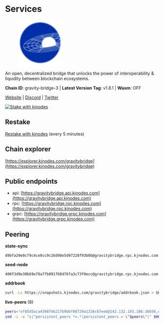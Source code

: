 # Services

<figure><img src="https://raw.githubusercontent.com/kj89/cosmos-images/main/logos/gravitybridge.png" width="150" alt=""><figcaption></figcaption></figure>

An open, decentralized bridge that unlocks the power of  interoperability & liquidity between blockchain ecosystems.

**Chain ID**: gravity-bridge-3 | **Latest Version Tag**: v1.8.1 | **Wasm**: OFF

[Website](https://www.gravitybridge.net) | [Discord](https://discord.gg/ARV8dTSjAk) | [Twitter](https://twitter.com/gravity_bridge)

[![Stake with kjnodes](https://i.ibb.co/cr44Q8j/button-stake-with-kjnodes.png)](https://restake.app/gravitybridge/gravityvaloper1nw3uavthnjwsgrrjzav2wdg9m0pw7k4fc7hvlz)

## Restake

[Restake with kjnodes](https://restake.app/gravitybridge/gravityvaloper1nw3uavthnjwsgrrjzav2wdg9m0pw7k4fc7hvlz) (every 5 minutes)
## Chain explorer
[https://explorer.kjnodes.com/gravitybridge](https://explorer.kjnodes.com/gravitybridge)

## Public endpoints

* api: [https://gravitybridge.api.kjnodes.com](https://gravitybridge.api.kjnodes.com)
* rpc: [https://gravitybridge.rpc.kjnodes.com](https://gravitybridge.rpc.kjnodes.com)
* grpc: [https://gravitybridge.grpc.kjnodes.com](https://gravitybridge.grpc.kjnodes.com)

## Peering

**state-sync**

```text
d9bfa29e0cf9c4ce0cc9c26d98e5d97228f93b0b@gravitybridge.rpc.kjnodes.com:26656
```

**seed-node**

```text
400f3d9e30b69e78a7fb891f60d76fa3c73f0ecc@gravitybridge.rpc.kjnodes.com:26659
```

**addrbook**
```bash
curl -Ls https://snapshots.kjnodes.com/gravitybridge/addrbook.json > $HOME/.gravity/config/addrbook.json
```

**live-peers** (8)
```bash
peers="ef05d5aca4398f4b217b9bbf08729a1338c67eeb@142.132.193.186:36656,e38de921f46e22de0be8e4eba0b0338cbd065fc9@51.81.159.162:26656,a9e9c67632880147aad2517c9ee19cac6d9d052e@193.17.92.212:26656,d9bfa29e0cf9c4ce0cc9c26d98e5d97228f93b0b@65.109.88.38:26656,74efecf52ba78626d4ba796fb6073fa9cb26b19e@65.108.11.250:26656,ddf8f9ff250f760228c667d256d16ed4f1880c27@65.109.43.75:27010,6eb2a2e7bcd82aad56b6652a328c72f148f84935@194.147.58.224:26656,c57dcf8e3af80236059194c86a6f81c1735903d6@162.19.89.8:10256"
sed -i -e "s|^persistent_peers *=.*|persistent_peers = \"$peers\"|" $HOME/.gravity/config/config.toml
```
